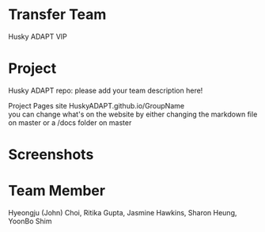 # Transfer Team
Husky ADAPT VIP


# Project


Husky ADAPT repo: please add your team description here!


Project Pages site HuskyADAPT.github.io/GroupName	
you can change what's on the website by either changing the markdown file on master or a /docs folder on master


# Screenshots

# Team Member
Hyeongju (John) Choi, Ritika Gupta, Jasmine Hawkins, Sharon Heung, YoonBo Shim
